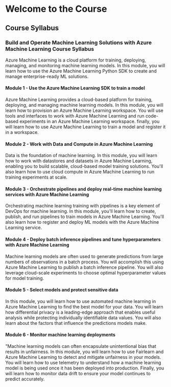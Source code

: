 # Welcome to the Course

## Course Syllabus

### Build and Operate Machine Learning Solutions with Azure Machine Learning Course Syllabus 

Azure Machine Learning is a cloud platform for training, deploying, managing, and monitoring machine learning models. In this module, you will learn how to use the Azure Machine Learning Python SDK to create and manage enterprise-ready ML solutions.

#### Module 1 - Use the Azure Machine Learning SDK to train a model

Azure Machine Learning provides a cloud-based platform for training, deploying, and managing machine learning models. In this module, you will learn how to provision an Azure Machine Learning workspace. You will use tools and interfaces to work with Azure Machine Learning and run code-based experiments in an Azure Machine Learning workspace. finally, you will learn how to use Azure Machine Learning to train a model and register it in a workspace.

#### Module 2 - Work with Data and Compute in Azure Machine Learning

Data is the foundation of machine learning. In this module, you will learn how to work with datastores and datasets in Azure Machine Learning, enabling you to build scalable, cloud-based model training solutions. You'll also learn how to use cloud compute in Azure Machine Learning to run training experiments at scale.

#### Module 3 - Orchestrate pipelines and deploy real-time machine learning services with Azure Machine Learning

Orchestrating machine learning training with pipelines is a key element of DevOps for machine learning. In this module, you'll learn how to create, publish, and run pipelines to train models in Azure Machine Learning. You'll also learn how to register and deploy ML models with the Azure Machine Learning service.

#### Module 4 - Deploy batch inference pipelines and tune hyperparameters with Azure Machine Learning

Machine learning models are often used to generate predictions from large numbers of observations in a batch process. You will accomplish this using Azure Machine Learning to publish a batch inference pipeline. You will also leverage cloud-scale experiments to choose optimal hyperparameter values for model training.

#### Module 5 - Select models and protect sensitive data

In this module, you will learn how to use automated machine learning in Azure Machine Learning to find the best model for your data. You will learn how differential privacy is a leading-edge approach that enables useful analysis while protecting individually identifiable data values. You will also learn about the factors that influence the predictions models make.

#### Module 6 - Monitor machine learning deployments

"Machine learning models can often encapsulate unintentional bias that results in unfairness. In this module, you will learn how to use Fairlearn and Azure Machine Learning to detect and mitigate unfairness in your models. You will learn how to use telemetry to understand how a machine learning model is being used once it has been deployed into production. Finally, you will learn how to monitor data drift to ensure your model continues to predict accurately.
